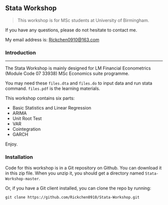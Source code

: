 ## Stata Workshop

> This workshop is for MSc students at University of Birmingham.

If you have any questions, please do not hesitate to contact me.

My email address is: Rickchen0910@163.com
### Introduction
---
The Stata Workshop is mainly designed for LM Financial Econometrics (Module Code 07 33938) MSc Economics suite programme.

You may need these  `files.dta`  and `files.do` to input data and run stata command. `files.pdf` is the learning materials.

This workshop contains six parts:
* Basic Statistics and Linear Regression
* ARIMA
* Unit Root Test
* VAR
* Cointegration
* GARCH

Enjoy.

### Installation
Code for this workshop is in a Git repository on Github.
You can download it in this zip file. When you unzip it, you should get a directory named `Stata-Workshop-master`.

Or, if you have a Git client installed, you can clone the repo by running:
``` 
git clone https://github.com/Rickchen0910/Stata-Workshop.git 
```